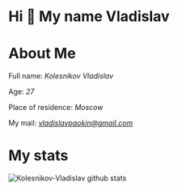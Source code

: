 # Hi :wave: My name Vladislav
# About Me

Full name: *Kolesnikov Vladislav*

Age: *27*

Place of residence: *Moscow*

My mail: *vladislavpaokin@gmail.com*



# My stats
![Kolesnikov-Vladislav github stats](https://github-readme-stats.vercel.app/api?username=Kolesnikov-Vladislav&show_icons=true&theme=radical)
